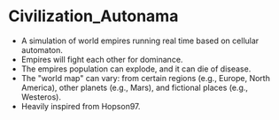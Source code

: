 # Civilization_Autonama
- A simulation of world empires running real time based on cellular automaton.
- Empires will fight each other for dominance.
- The empires population can explode, and it can die of disease.
- The "world map" can vary: from certain regions (e.g., Europe, North America), other planets (e.g., Mars), and fictional places (e.g., Westeros).
- Heavily inspired from Hopson97.
